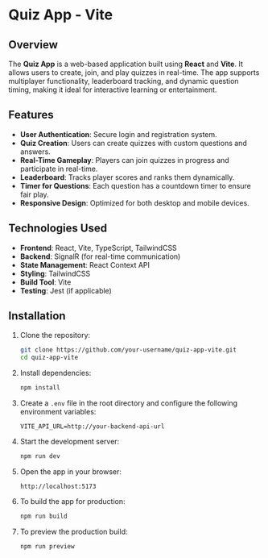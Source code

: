 # Quiz App - Vite

## Overview

The **Quiz App** is a web-based application built using **React** and **Vite**. It allows users to create, join, and play quizzes in real-time. The app supports multiplayer functionality, leaderboard tracking, and dynamic question timing, making it ideal for interactive learning or entertainment.

## Features

- **User Authentication**: Secure login and registration system.
- **Quiz Creation**: Users can create quizzes with custom questions and answers.
- **Real-Time Gameplay**: Players can join quizzes in progress and participate in real-time.
- **Leaderboard**: Tracks player scores and ranks them dynamically.
- **Timer for Questions**: Each question has a countdown timer to ensure fair play.
- **Responsive Design**: Optimized for both desktop and mobile devices.

## Technologies Used

- **Frontend**: React, Vite, TypeScript, TailwindCSS
- **Backend**: SignalR (for real-time communication)
- **State Management**: React Context API
- **Styling**: TailwindCSS
- **Build Tool**: Vite
- **Testing**: Jest (if applicable)

## Installation

1. Clone the repository:
   ```bash
   git clone https://github.com/your-username/quiz-app-vite.git
   cd quiz-app-vite
   ```

2. Install dependencies:
   ```bash
   npm install
   ```

3. Create a `.env` file in the root directory and configure the following environment variables:
   ```env
   VITE_API_URL=http://your-backend-api-url
   ```

4. Start the development server:
   ```bash
   npm run dev
   ```

5. Open the app in your browser:
   ```
   http://localhost:5173
   ```

6. To build the app for production:
   ```bash
   npm run build
   ```

7. To preview the production build:
   ```bash
   npm run preview
   ```